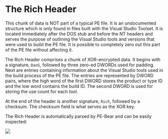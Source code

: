 # The Rich Header

This chunk of data is NOT part of a typical PE file. It is an undocumented structure which is only found in files built with the Visual Studio Toolset. It is located immediately after the DOS stub and before the NT headers and serves the purpose of outlining the Visual Studio tools and versions that were used to build the PE file. It is possible to completely zero out this part of the PE file without affecting it.

The Rich Header comprises a chunk of XOR-encrypted data. It begins with a signature, `DanS`, followed by three zero-ed DWORDs used for padding. Next are entries containing information about the Visual Studio tools used in the build process of the PE file. The entries are represented by DWORD pairs, where the high word of the first DWORD stores the product or type ID and the low word contains the build ID. The second DWORD is used for storing the use count for each tool.

At the end of the header is another signature, `Rich`, followed by a checksum. The checksum field is what serves as the XOR key.

The Rich Header is automatically parsed by PE-Bear and can be easily inspected:

![](<../../../Reverse Engineering/Binary Formats/PE/Resources/Images/PE\_Rich\_Header.png>)
